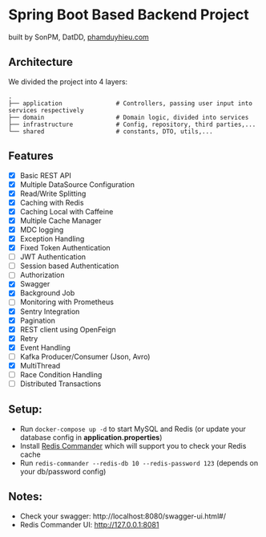 # Spring Boot Based Backend Project

built by SonPM, DatDD, [phamduyhieu.com](https://phamduyhieu.com)

## Architecture
We divided the project into 4 layers:

    .
    ├── application               # Controllers, passing user input into services respectively
    ├── domain                    # Domain logic, divided into services
    ├── infrastructure            # Config, repository, third parties,...
    └── shared                    # constants, DTO, utils,...


## Features

- [x] Basic REST API
- [x] Multiple DataSource Configuration
- [x] Read/Write Splitting
- [x] Caching with Redis
- [x] Caching Local with Caffeine
- [x] Multiple Cache Manager
- [x] MDC logging
- [x] Exception Handling
- [x] Fixed Token Authentication
- [ ] JWT Authentication
- [ ] Session based Authentication
- [ ] Authorization
- [x] Swagger
- [x] Background Job
- [ ] Monitoring with Prometheus
- [x] Sentry Integration
- [x] Pagination
- [x] REST client using OpenFeign
- [x] Retry
- [x] Event Handling
- [ ] Kafka Producer/Consumer (Json, Avro)
- [x] MultiThread
- [ ] Race Condition Handling
- [ ] Distributed Transactions

## Setup:
- Run `docker-compose up -d` to start MySQL and Redis (or update your database config in **application.properties**)
- Install [Redis Commander](https://github.com/joeferner/redis-commander) which will support you to check your Redis cache
- Run `redis-commander --redis-db 10 --redis-password 123` (depends on your db/password config)

## Notes:
- Check your swagger: http://localhost:8080/swagger-ui.html#/
- Redis Commander UI: http://127.0.0.1:8081